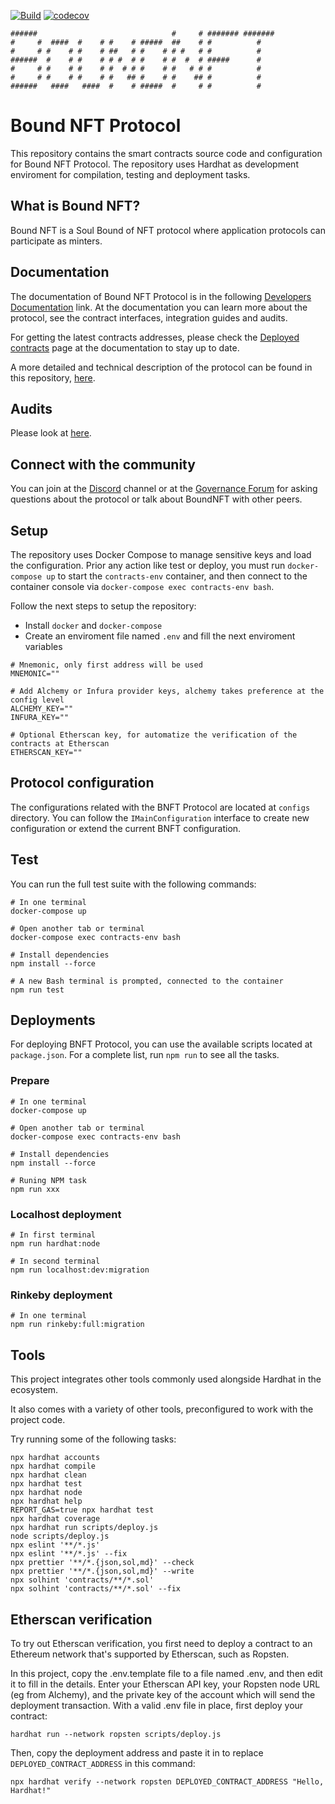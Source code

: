 [![Build](https://github.com/BendDAO/boundnft-protocol/actions/workflows/node.js.yml/badge.svg)](https://github.com/BendDAO/boundnft-protocol/actions/workflows/node.js.yml)
[![codecov](https://codecov.io/gh/BendDAO/boundnft-protocol/graph/badge.svg?token=V3Y3Zhugt6)](https://codecov.io/gh/BendDAO/boundnft-protocol)

```
######                              #     # ####### ####### 
#     #  ####  #    # #    # #####  ##    # #          #    
#     # #    # #    # ##   # #    # # #   # #          #    
######  #    # #    # # #  # #    # #  #  # #####      #    
#     # #    # #    # #  # # #    # #   # # #          #    
#     # #    # #    # #   ## #    # #    ## #          #    
######   ####   ####  #    # #####  #     # #          #    
```

# Bound NFT Protocol

This repository contains the smart contracts source code and configuration for Bound NFT Protocol. The repository uses Hardhat as development enviroment for compilation, testing and deployment tasks.

## What is Bound NFT?

Bound NFT is a Soul Bound of NFT protocol where application protocols can participate as minters.

## Documentation

The documentation of Bound NFT Protocol is in the following [Developers Documentation](https://docs.benddao.xyz/developers/) link. At the documentation you can learn more about the protocol, see the contract interfaces, integration guides and audits.

For getting the latest contracts addresses, please check the [Deployed contracts](https://docs.benddao.xyz/developers/deployed-contracts/boundnft-protocol) page at the documentation to stay up to date.

A more detailed and technical description of the protocol can be found in this repository, [here](./docs).

## Audits
Please look at [here](https://docs.benddao.xyz/portal/risk/security-and-audits).

## Connect with the community

You can join at the [Discord](https://discord.gg/benddao) channel or at the [Governance Forum](https://governance.benddao.xyz/) for asking questions about the protocol or talk about BoundNFT with other peers.

## Setup

The repository uses Docker Compose to manage sensitive keys and load the configuration. Prior any action like test or deploy, you must run `docker-compose up` to start the `contracts-env` container, and then connect to the container console via `docker-compose exec contracts-env bash`.

Follow the next steps to setup the repository:

- Install `docker` and `docker-compose`
- Create an enviroment file named `.env` and fill the next enviroment variables

```
# Mnemonic, only first address will be used
MNEMONIC=""

# Add Alchemy or Infura provider keys, alchemy takes preference at the config level
ALCHEMY_KEY=""
INFURA_KEY=""

# Optional Etherscan key, for automatize the verification of the contracts at Etherscan
ETHERSCAN_KEY=""

```

## Protocol configuration

The configurations related with the BNFT Protocol are located at `configs` directory. You can follow the `IMainConfiguration` interface to create new configuration or extend the current BNFT configuration.

## Test

You can run the full test suite with the following commands:

```
# In one terminal
docker-compose up

# Open another tab or terminal
docker-compose exec contracts-env bash

# Install dependencies
npm install --force

# A new Bash terminal is prompted, connected to the container
npm run test
```

## Deployments

For deploying BNFT Protocol, you can use the available scripts located at `package.json`. For a complete list, run `npm run` to see all the tasks.

### Prepare
```
# In one terminal
docker-compose up

# Open another tab or terminal
docker-compose exec contracts-env bash

# Install dependencies
npm install --force

# Runing NPM task
npm run xxx
```

### Localhost deployment
```
# In first terminal
npm run hardhat:node

# In second terminal
npm run localhost:dev:migration
```

### Rinkeby deployment
```
# In one terminal
npm run rinkeby:full:migration
```

## Tools

This project integrates other tools commonly used alongside Hardhat in the ecosystem.

It also comes with a variety of other tools, preconfigured to work with the project code.

Try running some of the following tasks:

```shell
npx hardhat accounts
npx hardhat compile
npx hardhat clean
npx hardhat test
npx hardhat node
npx hardhat help
REPORT_GAS=true npx hardhat test
npx hardhat coverage
npx hardhat run scripts/deploy.js
node scripts/deploy.js
npx eslint '**/*.js'
npx eslint '**/*.js' --fix
npx prettier '**/*.{json,sol,md}' --check
npx prettier '**/*.{json,sol,md}' --write
npx solhint 'contracts/**/*.sol'
npx solhint 'contracts/**/*.sol' --fix
```

## Etherscan verification

To try out Etherscan verification, you first need to deploy a contract to an Ethereum network that's supported by Etherscan, such as Ropsten.

In this project, copy the .env.template file to a file named .env, and then edit it to fill in the details. Enter your Etherscan API key, your Ropsten node URL (eg from Alchemy), and the private key of the account which will send the deployment transaction. With a valid .env file in place, first deploy your contract:

```shell
hardhat run --network ropsten scripts/deploy.js
```

Then, copy the deployment address and paste it in to replace `DEPLOYED_CONTRACT_ADDRESS` in this command:

```shell
npx hardhat verify --network ropsten DEPLOYED_CONTRACT_ADDRESS "Hello, Hardhat!"
```
